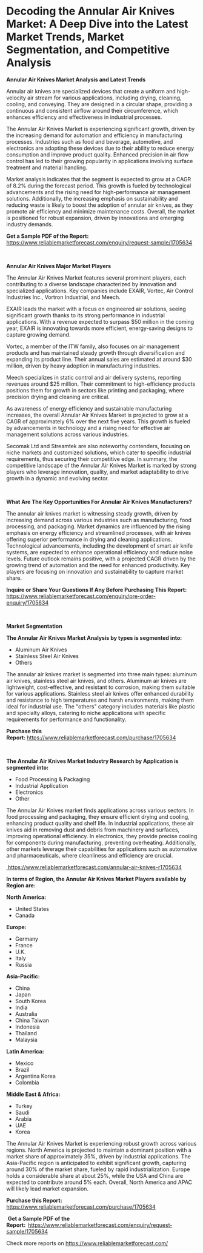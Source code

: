 <p><h1>Decoding the Annular Air Knives Market: A Deep Dive into the Latest Market Trends, Market Segmentation, and Competitive Analysis</h1></p><p><strong>Annular Air Knives Market Analysis and Latest Trends</strong></p>
<p><p>Annular air knives are specialized devices that create a uniform and high-velocity air stream for various applications, including drying, cleaning, cooling, and conveying. They are designed in a circular shape, providing a continuous and consistent airflow around their circumference, which enhances efficiency and effectiveness in industrial processes. </p><p>The Annular Air Knives Market is experiencing significant growth, driven by the increasing demand for automation and efficiency in manufacturing processes. Industries such as food and beverage, automotive, and electronics are adopting these devices due to their ability to reduce energy consumption and improve product quality. Enhanced precision in air flow control has led to their growing popularity in applications involving surface treatment and material handling.</p><p>Market analysis indicates that the segment is expected to grow at a CAGR of 8.2% during the forecast period. This growth is fueled by technological advancements and the rising need for high-performance air management solutions. Additionally, the increasing emphasis on sustainability and reducing waste is likely to boost the adoption of annular air knives, as they promote air efficiency and minimize maintenance costs. Overall, the market is positioned for robust expansion, driven by innovations and emerging industry demands.</p></p>
<p><strong>Get a Sample PDF of the Report:&nbsp;</strong> <a href="https://www.reliablemarketforecast.com/enquiry/request-sample/1705634?utm_campaign=2731&utm_medium=2&utm_source=Github&utm_content=ia&utm_term=27032025&utm_id=annular-air-knives">https://www.reliablemarketforecast.com/enquiry/request-sample/1705634</a></p>
<p>&nbsp;</p>
<p><strong>Annular Air Knives Major Market Players</strong></p>
<p><p>The Annular Air Knives Market features several prominent players, each contributing to a diverse landscape characterized by innovation and specialized applications. Key companies include EXAIR, Vortec, Air Control Industries Inc., Vortron Industrial, and Meech. </p><p>EXAIR leads the market with a focus on engineered air solutions, seeing significant growth thanks to its strong performance in industrial applications. With a revenue expected to surpass $50 million in the coming year, EXAIR is innovating towards more efficient, energy-saving designs to capture growing demand.</p><p>Vortec, a member of the ITW family, also focuses on air management products and has maintained steady growth through diversification and expanding its product line. Their annual sales are estimated at around $30 million, driven by heavy adoption in manufacturing industries.</p><p>Meech specializes in static control and air delivery systems, reporting revenues around $25 million. Their commitment to high-efficiency products positions them for growth in sectors like printing and packaging, where precision drying and cleaning are critical.</p><p>As awareness of energy efficiency and sustainable manufacturing increases, the overall Annular Air Knives Market is projected to grow at a CAGR of approximately 6% over the next five years. This growth is fueled by advancements in technology and a rising need for effective air management solutions across various industries.</p><p>Secomak Ltd and Streamtek are also noteworthy contenders, focusing on niche markets and customized solutions, which cater to specific industrial requirements, thus securing their competitive edge. In summary, the competitive landscape of the Annular Air Knives Market is marked by strong players who leverage innovation, quality, and market adaptability to drive growth in a dynamic and evolving sector.</p></p>
<p>&nbsp;</p>
<p><strong>What Are The Key Opportunities For Annular Air Knives Manufacturers?</strong></p>
<p><p>The annular air knives market is witnessing steady growth, driven by increasing demand across various industries such as manufacturing, food processing, and packaging. Market dynamics are influenced by the rising emphasis on energy efficiency and streamlined processes, with air knives offering superior performance in drying and cleaning applications. Technological advancements, including the development of smart air knife systems, are expected to enhance operational efficiency and reduce noise levels. Future outlook remains positive, with a projected CAGR driven by the growing trend of automation and the need for enhanced productivity. Key players are focusing on innovation and sustainability to capture market share.</p></p>
<p><strong>Inquire or Share Your Questions If Any Before Purchasing This Report:</strong> <a href="https://www.reliablemarketforecast.com/enquiry/pre-order-enquiry/1705634?utm_campaign=2731&utm_medium=2&utm_source=Github&utm_content=ia&utm_term=27032025&utm_id=annular-air-knives">https://www.reliablemarketforecast.com/enquiry/pre-order-enquiry/1705634</a></p>
<p>&nbsp;</p>
<p><strong>Market Segmentation</strong></p>
<p><strong>The Annular Air Knives Market Analysis by types is segmented into:</strong></p>
<p><ul><li>Aluminum Air Knives</li><li>Stainless Steel Air Knives</li><li>Others</li></ul></p>
<p><p>The annular air knives market is segmented into three main types: aluminum air knives, stainless steel air knives, and others. Aluminum air knives are lightweight, cost-effective, and resistant to corrosion, making them suitable for various applications. Stainless steel air knives offer enhanced durability and resistance to high temperatures and harsh environments, making them ideal for industrial use. The "others" category includes materials like plastic and specialty alloys, catering to niche applications with specific requirements for performance and functionality.</p></p>
<p><strong>Purchase this Report:&nbsp;</strong><a href="https://www.reliablemarketforecast.com/purchase/1705634?utm_campaign=2731&utm_medium=2&utm_source=Github&utm_content=ia&utm_term=27032025&utm_id=annular-air-knives">https://www.reliablemarketforecast.com/purchase/1705634</a></p>
<p>&nbsp;</p>
<p><strong>The Annular Air Knives Market Industry Research by Application is segmented into:</strong></p>
<p><ul><li>Food Processing & Packaging</li><li>Industrial Application</li><li>Electronics</li><li>Other</li></ul></p>
<p><p>The Annular Air Knives market finds applications across various sectors. In food processing and packaging, they ensure efficient drying and cooling, enhancing product quality and shelf life. In industrial applications, these air knives aid in removing dust and debris from machinery and surfaces, improving operational efficiency. In electronics, they provide precise cooling for components during manufacturing, preventing overheating. Additionally, other markets leverage their capabilities for applications such as automotive and pharmaceuticals, where cleanliness and efficiency are crucial.</p></p>
<p><a href="https://www.reliablemarketforecast.com/annular-air-knives-r1705634?utm_campaign=2731&utm_medium=2&utm_source=Github&utm_content=ia&utm_term=27032025&utm_id=annular-air-knives">&nbsp;https://www.reliablemarketforecast.com/annular-air-knives-r1705634</a></p>
<p><strong>In terms of Region, the Annular Air Knives Market Players available by Region are:</strong></p>
<p>
    <p> <strong> North America: </strong>
        <ul>
            <li>United States</li>
            <li>Canada</li>
        </ul>
        </p> 
    <p> <strong> Europe: </strong>
        <ul>
            <li>Germany</li>
            <li>France</li>
            <li>U.K.</li>
            <li>Italy</li>
            <li>Russia</li>
        </ul>
        </p> 
    <p> <strong> Asia-Pacific: </strong>
        <ul>
            <li>China</li>
            <li>Japan</li>
            <li>South Korea</li>
            <li>India</li>
            <li>Australia</li>
            <li>China Taiwan</li>
            <li>Indonesia</li>
            <li>Thailand</li>
            <li>Malaysia</li>
        </ul>
        </p> 
    <p> <strong> Latin America: </strong>
        <ul>
            <li>Mexico</li>
            <li>Brazil</li>
            <li>Argentina Korea</li>
            <li>Colombia</li>
        </ul>
        </p> 
    <p> <strong> Middle East & Africa: </strong>
        <ul>
            <li>Turkey</li>
            <li>Saudi</li>
            <li>Arabia</li>
            <li>UAE</li>
            <li>Korea</li>
        </ul>
    </p>
    </p>
<p><p>The Annular Air Knives Market is experiencing robust growth across various regions. North America is projected to maintain a dominant position with a market share of approximately 35%, driven by industrial applications. The Asia-Pacific region is anticipated to exhibit significant growth, capturing around 30% of the market share, fueled by rapid industrialization. Europe holds a considerable share at about 25%, while the USA and China are expected to contribute around 5% each. Overall, North America and APAC will likely lead market expansion.</p></p>
<p><strong>Purchase this Report: </strong><a href="https://www.reliablemarketforecast.com/purchase/1705634?utm_campaign=2731&utm_medium=2&utm_source=Github&utm_content=ia&utm_term=27032025&utm_id=annular-air-knives">https://www.reliablemarketforecast.com/purchase/1705634</a></p>
<p>&nbsp;<strong>Get a Sample PDF of the Report:&nbsp;&nbsp;</strong><a href="https://www.reliablemarketforecast.com/enquiry/request-sample/1705634?utm_campaign=2731&utm_medium=2&utm_source=Github&utm_content=ia&utm_term=27032025&utm_id=annular-air-knives">https://www.reliablemarketforecast.com/enquiry/request-sample/1705634</a></p>
<p><strong></strong></p>
<p>Check more reports on <a href="https://www.reliablemarketforecast.com/?utm_campaign=2731&utm_medium=2&utm_source=Github&utm_content=ia&utm_term=27032025&utm_id=annular-air-knives">https://www.reliablemarketforecast.com/</a></p>